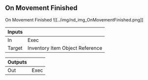 ## On Movement Finished
On Movement Finished
![[../img/nd_img_OnMovementFinished.png]]

|Inputs||
|--|--|
| In | Exec |
| Target | Inventory Item Object Reference |

|Outputs||
|--|--|
| Out | Exec |
